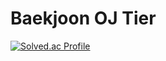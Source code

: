 # Baekjoon OJ Tier
[![Solved.ac Profile](http://mazassumnida.wtf/api/v2/generate_badge?boj=rudgh9242)](https://solved.ac/rudgh9242/)
